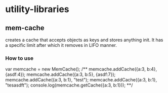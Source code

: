 # utility-libraries

## mem-cache 

creates a cache that accepts objects as keys and stores anything init. It has a specific limit after which it removes in LIFO manner. 

### How to use
var memcache = new MemCache();
/**
memcache.addCache({a:3, b:4}, {asdf:4});
memcache.addCache({a:3, b:5}, {asdf:7});
memcache.addCache({a:3, b:1}, "test");
memcache.addCache({a:3, b:1}, "tesasdft");
console.log(memcache.getCache({a:3, b:1}));
**/


